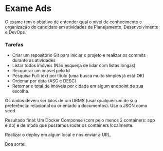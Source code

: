 # Exame Ads

O exame tem o objetivo de entender qual o nível de conhecimento e organização do candidato em atividades de Planejamento, Desenvolvimento e DevOps.

### Tarefas
- Criar um repositório Git para iniciar o projeto e realizar os commits durante as atividades
- Listar todos imóveis (Não esqueça de lidar com listas longas)
- Recuperar um imóvel pelo Id
- Pesquisa Full-text por título (uma busca muito simples já está OK)
- Ordenar por data (ASC e DESC)
- Retornar o total de imóveis por cidade em algum endpoint de sua escolha.

Os dados devem ser lidos de um DBMS (usar qualquer um de sua preferência: relacional ou orientado a documentos). Use o JSON como seed.

Resultado final: Um Docker Componse (com pelo menos 2 containers: app e db) e de modo que possamos rodar os containers localmente.

Realizar o deploy em algum local e nos enviar a URL. 

Boa sorte!


